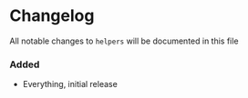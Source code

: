 # Changelog

All notable changes to `helpers` will be documented in this file

### Added
- Everything, initial release
